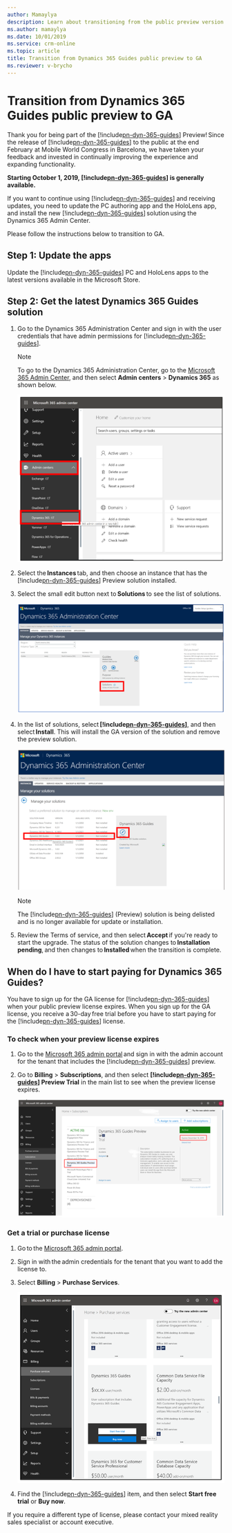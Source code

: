 ```yaml
---
author: Mamaylya
description: Learn about transitioning from the public preview version of Dynamics 365 Guides to the GA version.
ms.author: mamaylya
ms.date: 10/01/2019
ms.service: crm-online
ms.topic: article
title: Transition from Dynamics 365 Guides public preview to GA
ms.reviewer: v-brycho
---
```


# Transition from Dynamics 365 Guides public preview to GA

Thank you for being part of the [!include[pn-dyn-365-guides](../includes/pn-dyn-365-guides.md)] Preview! Since the release of [!include[pn-dyn-365-guides](../includes/pn-dyn-365-guides.md)] to the public at the end February 
at Mobile World Congress in Barcelona, we have taken your feedback and invested in continually improving the experience and expanding 
functionality.  
 
**Starting October 1, 2019, [!include[pn-dyn-365-guides](../includes/pn-dyn-365-guides.md)] is generally available.**  
 
If you want to continue using [!include[pn-dyn-365-guides](../includes/pn-dyn-365-guides.md)] and receiving updates, you need to update the PC authoring app and the HoloLens app, 
and install the new [!include[pn-dyn-365-guides](../includes/pn-dyn-365-guides.md)] solution using the Dynamics 365 Admin Center.  
 
Please follow the instructions below to transition to GA.  
 
## Step 1: Update the apps  

Update the [!include[pn-dyn-365-guides](../includes/pn-dyn-365-guides.md)] PC and HoloLens apps to the latest versions available in the Microsoft Store. 
 
## Step 2: Get the latest Dynamics 365 Guides solution 

1. Go to the Dynamics 365 Administration Center and sign in with the user credentials that have admin permissions for [!include[pn-dyn-365-guides](../includes/pn-dyn-365-guides.md)]. 

   > [!NOTE]
   > To go to the Dynamics 365 Administration Center, go to the [Microsoft 365 Admin Center](https://admin.microsoft.com/AdminPortal/Home), and then select **Admin centers** > **Dynamics 365** as shown below.
   
   ![Microsoft Admin Center](media/microsoft-admin-center.PNG "Microsoft Admin Center") 

2. Select the **Instances** tab, and then choose an instance that has the [!include[pn-dyn-365-guides](../includes/pn-dyn-365-guides.md)] Preview solution installed. 

3. Select the small edit button next to **Solutions** to see the list of solutions.  

   ![Edit button](media/small-edit-button.PNG "Edit button")  

4. In the list of solutions, select **[!include[pn-dyn-365-guides](../includes/pn-dyn-365-guides.md)]**, and then select **Install**. This will install the GA version of the solution and remove the preview solution.  

   ![Install the GA version](media/install-ga-version.PNG "Install the GA version")  
   
   > [!NOTE]
   > The [!include[pn-dyn-365-guides](../includes/pn-dyn-365-guides.md)] (Preview) solution is being delisted and is no longer available for update or installation.
   
5. Review the Terms of service, and then select **Accept** if you're ready to start the upgrade. 
The status of the solution changes to **Installation pending**, and then changes to **Installed** when the transition is complete. 

## When do I have to start paying for Dynamics 365 Guides?

You have to sign up for the GA license for [!include[pn-dyn-365-guides](../includes/pn-dyn-365-guides.md)] when your public preview license expires. When you sign up for the GA license, you receive a 30-day free trial before you have to start paying for the [!include[pn-dyn-365-guides](../includes/pn-dyn-365-guides.md)] license.   

### To check when your preview license expires

1. Go to the [Microsoft 365 admin portal](https://admin.microsoft.com/) and sign in with the admin account for the tenant that includes 
the [!include[pn-dyn-365-guides](../includes/pn-dyn-365-guides.md)] preview.  

2. Go to **Billing** > **Subscriptions**, and then select **[!include[pn-dyn-365-guides](../includes/pn-dyn-365-guides.md)] Preview Trial** in the main list to see when the preview license expires. 

   ![Billing > Subscriptions](media/guides-preview-billing.PNG "Billing > Subscriptions")  

### Get a trial or purchase license

1. Go to the [Microsoft 365 admin portal](http://admin.microsoft.com).

2. Sign in with the admin credentials for the tenant that you want to add the license to.

3. Select **Billing** > **Purchase Services**.

   ![Billing > Purchase Services](media/guides-ga-billing.PNG "Billing > Purchase Services")

4. Find the [!include[pn-dyn-365-guides](../includes/pn-dyn-365-guides.md)] item, and then select **Start free trial** or **Buy now**. 

If you require a different type of license, please contact your mixed reality sales specialist or account executive.  
 




